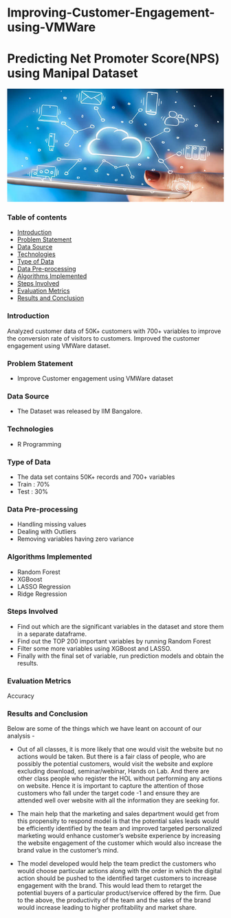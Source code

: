 # Improving-Customer-Engagement-using-VMWare

# Predicting Net Promoter Score(NPS) using Manipal Dataset

![alt text](vm.PNG)

### Table of contents
* [Introduction](#introduction)
* [Problem Statement](#problem-statement)
* [Data Source](#data-source)
* [Technologies](#technologies)
* [Type of Data](#type-of-data)
* [Data Pre-processing](#data-pre-processing)
* [Algorithms Implemented](#algorithms-implemented)
* [Steps Involved](#steps-involved)
* [Evaluation Metrics](#evaluation-metrics)
* [Results and Conclusion](#results-and-conclusion)

### Introduction
Analyzed customer data of 50K+ customers with 700+ variables to improve the conversion rate of visitors to customers. Improved the customer engagement using VMWare dataset.

### Problem Statement
* Improve Customer engagement using VMWare dataset

### Data Source
* The Dataset was released by IIM Bangalore.

### Technologies
* R Programming

### Type of Data
* The data set contains 50K+ records and 700+ variables
* Train : 70%
* Test  : 30%

### Data Pre-processing
* Handling missing values
* Dealing with Outliers
* Removing variables having zero variance

### Algorithms Implemented
* Random Forest
* XGBoost
* LASSO Regression
* Ridge Regression

### Steps Involved

* Find out which are the significant variables in the dataset and store them in a separate dataframe.
* Find out the TOP 200 important variables by running Random Forest
* Filter some more variables using XGBoost and LASSO.
* Finally with the final set of variable, run prediction models and obtain the results.
  
### Evaluation Metrics  
Accuracy 

### Results and Conclusion 

Below are some of the things which we have leant on account of our analysis - 

* Out of all classes, it is more likely that one would visit the website but no actions would be taken. But there is a fair class of people, who are possibly the potential customers, would visit the website and explore excluding download, seminar/webinar, Hands on Lab. And there are other class people who register the HOL without performing any actions on website. Hence it is important to capture the attention of those customers who fall under the target code -1 and ensure they are attended well over website with all the information they are seeking for.

* The main help that the marketing and sales department would get from this propensity to respond model is that the potential sales leads would be efficiently identified by the team and improved targeted personalized marketing would enhance customer’s website experience by increasing the website engagement of the customer which would also increase the brand value in the customer’s mind.

* The model developed would help the team predict the customers who would choose particular actions along with the order in which the digital action should be pushed to the identified target customers to increase engagement with the brand. This would lead them to retarget the potential buyers of a particular product/service offered by the firm. Due to the above, the productivity of the team and the sales of the brand would increase leading to higher profitability and market share.



